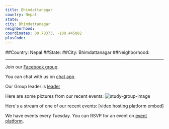 ```yaml
---
title: Bhimdattanagar
country: Nepal
state: 
city: Bhimdattanagar
neighborhood: 
coordinates: 39.78373, -100.445882
plusCode:
---
```


##Country: Nepal
##State: 
##City: Bhimdattanagar
##Neighborhood: 
*****
Join our [Facebook group](https://www.facebook.com/groups/free.code.camp.bhimdattanagar).

You can chat with us on [chat app]().

Our Group leader is [leader]()

Here are some pictures from our recent events:
![study-group-image]()

Here's a stream of one of our recent events:
[video hosting platform embed]

We have events every Tuesday. You can RSVP for an event on [event platform]().
